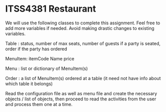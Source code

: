 # ITSS4381 Restaurant

We will use the following classes to complete this assignment.
Feel free to add more variables if needed. Avoid making drastic changes to existing variables.
 
Table : 
status, 
number of max seats, 
number of guests if a party is seated, 
order if the party has ordered

MenuItem: 
itemCode
Name
price

Menu : 
list or dictionary of MenuItem(s)

Order : 
a list of MenuItem(s) ordered at a table 
(it need not have info about which table it belongs)
 
Read the configuration file as well as menu file and 
create the necessary objects / list of objects,
then proceed to read the activities from the user and 
process them one at a time. 
